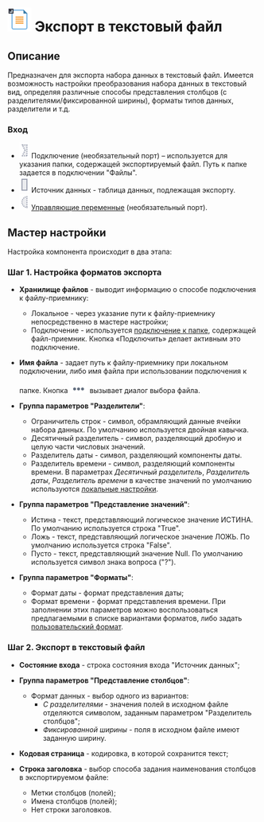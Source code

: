 # ![](../../media/app/icons/vendors/exporttextfile.svg) Экспорт в текстовый файл

## Описание

Предназначен для экспорта набора данных в текстовый файл. Имеется возможность настройки преобразования набора данных в текстовый вид, определяя различные способы представления столбцов (с разделителями/фиксированной ширины), форматы типов данных, разделители и т.д.

### Вход

* ![](../../media/app/icons/ports/optional-input-connection-inactive.svg) Подключение (необязательный порт) – используется для указания папки, содержащей экспортируемый файл. Путь к папке задается в подключении "Файлы".
* ![](../../media/app/icons/ports/table-inactive.svg) Источник данных - таблица данных, подлежащая экспорту.
* ![](../../media/app/icons/ports/optional-input-variable-inactive.svg) [Управляющие переменные](../../scenario/variables/control_variables.md) (необязательный порт).

## Мастер настройки

Настройка компонента происходит в два этапа:

### Шаг 1. Настройка форматов экспорта

* **Хранилище файлов** - выводит информацию о способе подключения к файлу-приемнику:
  * Локальное - через указание пути к файлу-приемнику непосредственно в мастере настройки;
  * Подключение - используется [подключение к папке](../connections/list/files.md), содержащей файл-приемник. Кнопка «Подключить» делает активным это подключение.

* **Имя файла** - задает путь к файлу-приемнику при локальном подключении, либо имя файла при использовании подключения к папке. Кнопка ![](../../media/app/icons/toolbar-18/browse.svg) вызывает диалог выбора файла.

* **Группа параметров "Разделители"**:
  * Ограничитель строк - символ, обрамляющий данные ячейки набора данных. По умолчанию используется двойная кавычка.
  * Десятичный разделитель - символ, разделяющий дробную и целую части числовых значений.
  * Разделитель даты - символ, разделяющий компоненты даты.
  * Разделитель времени - символ, разделяющий компоненты времени. В параметрах *Десятичный разделитель*, *Разделитель даты*, *Разделитель времени* в качестве значений по умолчанию используются [локальные настройки](../../scenario/local_settings.md).

* **Группа параметров "Представление значений"**:
  * Истина - текст, представляющий логическое значение ИСТИНА. По умолчанию используется строка "True".
  * Ложь - текст, представляющий логическое значение ЛОЖЬ. По умолчанию используется строка "False".
  * Пусто - текст, представляющий значение Null. По умолчанию используется символ знака вопроса ("?").

* **Группа параметров "Форматы"**:
  * Формат даты - формат представления даты;
  * Формат времени - формат представления времени. При заполнении этих параметров можно воспользоваться предлагаемыми в списке вариантами форматов, либо задать [пользовательский формат](./txt_csv/datetime_formats.md).

### Шаг 2. Экспорт в текстовый файл

* **Состояние входа** - строка состояния входа "Источник данных";

* **Группа параметров "Представление столбцов"**:
  * Формат данных - выбор одного из вариантов:
    * *С разделителями* - значения полей в исходном файле отделяются символом, заданным параметром "Разделитель столбцов";
    * *Фиксированной ширины* - поля в исходном файле имеют заданную ширину.

* **Кодовая страница** - кодировка, в которой сохранится текст;

* **Строка заголовка** - выбор способа задания наименования столбцов в экспортируемом файле:
  * Метки столбцов (полей);
  * Имена столбцов (полей);
  * Нет строки заголовков.
